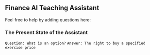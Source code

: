 ## Finance AI Teaching Assistant

Feel free to help by adding questions here: 

### The Present State of the Assistant

`Question: What is an option?`
`Answer: The right to buy a specified exercise price`
